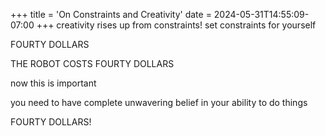 +++
title = 'On Constraints and Creativity'
date = 2024-05-31T14:55:09-07:00
+++
creativity rises up from constraints! set constraints for yourself

FOURTY DOLLARS

THE ROBOT COSTS FOURTY DOLLARS

now this is important

you need to have complete unwavering belief in your ability to do things

FOURTY DOLLARS!
